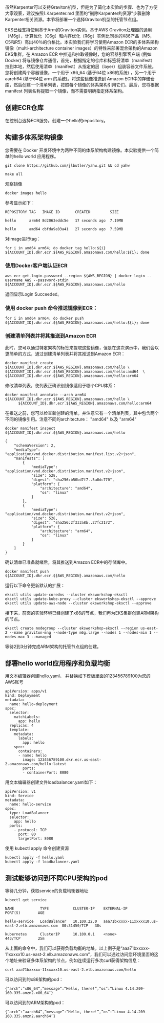 虽然Karpenter可以支持Graviton机型，但是为了简化本实验的步骤、也为了方便大家观察，建议按照1.Karpenter.md 里面的“删除Karpenter的资源”步骤删除Karpenter相关资源。本节将部署一个选择Graviton机型的托管节点组。

EKS已经支持使用基于Arm的Graviton实例。基于AWS Graviton处理器的通用（M6g），计算优化（C6g）和内存优化（R6g）实例比同类的X86产品（M5，C5和R5）高出40％的价格比。本实验我们将学习使用Amazon ECR的多体系架构镜像（multi-architecture container images）的特性来部署混合架构的Amazon EKS集群。在 Amazon ECR 中推送和拉取镜像时，您的容器引擎客户端 (例如 Docker) 将与镜像仓库通信，首先，根据指定的仓库和标签将清单（manifest）拉到本地，然后使用清单（manifest）从指定的层（layer）组装容器文件系统。您将创建两个容器镜像，一个用于 x86_64 (基于64位 x86的系统) ，另一个用于 aarch64 (基于64位 arm 的系统)。将这些镜像推送到 Amazon ECR中的存储仓库，然后创建一个清单列表，按照每个镜像的体系架构引用它们。最后，您将根据 manifest 列表名称提取一个镜像，而不需要明确指定体系架构。

## 创建ECR仓库
在控制台选择ECR服务，创建一个hello的repository。

## 构建多体系架构镜像
您需要在 Docker 开发环境中为两种不同的体系架构构建镜像。本实验提供一个简单的hello world 应用程序。

```
git clone https://github.com/jlbutler/yahw.git && cd yahw
```
```
make all
```
观察镜像
```
docker images hello
```
参考显示如下：
```
REPOSITORY TAG   IMAGE ID       CREATED         SIZE

hello      arm64 8d2063eddc5e   17 seconds ago  7.19MB

hello      amd64 cbfda9e83a41   27 seconds ago  7.59MB
```

对image进行tag：
```
for i in amd64 arm64; do docker tag hello:${i} ${ACCOUNT_ID}.dkr.ecr.${AWS_REGION}.amazonaws.com/hello:${i}; done
```

### 使用Docker客户端认证ECR
```
aws ecr get-login-password --region ${AWS_REGION} | docker login --username AWS --password-stdin ${ACCOUNT_ID}.dkr.ecr.${AWS_REGION}.amazonaws.com/hello
```
返回显示Login Succeeded。

### 使用 docker push 命令推送镜像到ECR：
```
for i in amd64 arm64; do docker push ${ACCOUNT_ID}.dkr.ecr.${AWS_REGION}.amazonaws.com/hello:${i}; done
```

### 创建清单列表并将其推送到Amazon ECR
此时，您可以通过特定架构的标签来提取这些镜像，但是在这次演示中，我们会以更简单的方式，通过创建清单列表并将其推送到Amazon ECR：
```
docker manifest create ${ACCOUNT_ID}.dkr.ecr.${AWS_REGION}.amazonaws.com/hello \
${ACCOUNT_ID}.dkr.ecr.${AWS_REGION}.amazonaws.com/hello:amd64  \
${ACCOUNT_ID}.dkr.ecr.${AWS_REGION}.amazonaws.com/hello:arm64
```
修改清单列表，使列表正确识别镜像适用于哪个CPU体系：
```
docker manifest annotate --arch arm64 ${ACCOUNT_ID}.dkr.ecr.${AWS_REGION}.amazonaws.com/hello \
      ${ACCOUNT_ID}.dkr.ecr.${AWS_REGION}.amazonaws.com/hello:arm64
```

在推送之前，您可以检查新创建的清单，并注意它有一个清单列表，其中包含两个不同的镜像引用。注意不同的architecture： "amd64" 以及 "arm64"
```
docker manifest inspect ${ACCOUNT_ID}.dkr.ecr.${AWS_REGION}.amazonaws.com/hello
```
```
{
    "schemaVersion": 2,
    "mediaType": "application/vnd.docker.distribution.manifest.list.v2+json",
    "manifests": [
        {
            "mediaType": "application/vnd.docker.distribution.manifest.v2+json",
            "size": 528,
            "digest": "sha256:b50bd7f7..5a0dc770",
            "platform": {
                "architecture": "amd64",
                "os": "linux"
            }
        },
        {
            "mediaType": "application/vnd.docker.distribution.manifest.v2+json",
            "size": 528,
            "digest": "sha256:2f333a8b..27fc2172",
            "platform": {
                "architecture": "arm64",
                "os": "linux"
            }
        }
    ]
}

```
确认清单已准备就绪后，将其推送到Amazon ECR中的存储库中。
```
docker manifest push ${ACCOUNT_ID}.dkr.ecr.${AWS_REGION}.amazonaws.com/hello
```
运行以下命令更新默认的扩展：
```
eksctl utils update-coredns --cluster eksworkshop-eksctl
eksctl utils update-kube-proxy --cluster eksworkshop-eksctl --approve
eksctl utils update-aws-node --cluster eksworkshop-eksctl --approve
```

接下来，前面的实验环境已经创建了x86的节点，我们再为EKS集群创建ARM架构的节点。
```
eksctl create nodegroup --cluster eksworkshop-eksctl --region us-east-2 --name graviton-mng --node-type m6g.large --nodes 1 --nodes-min 1 --nodes-max 3 --managed
```

等待2到3分钟完成ARM架构的托管节点组的创建。

## 部署hello world应用程序和负载均衡
用文本编辑器创建hello.yaml， 并替换如下模版里面的123456789100为您的AWS账号
```
apiVersion: apps/v1
kind: Deployment
metadata:
  name: hello-deployment
spec:
  selector:
    matchLabels:
      app: hello
  replicas: 4 
  template:
    metadata:
      labels:
        app: hello
    spec:
      containers:
      - name: hello
        image: 123456789100.dkr.ecr.us-east-2.amazonaws.com/hello:latest
        ports:
        - containerPort: 8080
```

用文本编辑器创建文件loadbalancer.yaml如下：
```
apiVersion: v1
kind: Service
metadata:
  name: hello-service
spec:
  type: LoadBalancer
  selector:
    app: hello
  ports:
    - protocol: TCP
      port: 80
      targetPort: 8080
```
使用 kubectl apply 命令创建资源
```
kubectl apply -f hello.yaml
kubectl apply -f loadbalancer.yaml
```

## 测试能够访问到不同CPU架构的pod
等待几分钟，获取service的负载均衡器地址
```
kubectl get service
```
```
NAME            TYPE           CLUSTER-IP    EXTERNAL-IP                                                              PORT(S)        AGE

hello-service   LoadBalancer   10.100.22.0   aaa71bxxxxx-11xxxxx10.us-east-2.elb.amazonaws.com  80:31450/TCP   38s

kubernetes      ClusterIP      10.100.0.1    <none>                                                                         443/TCP        25m
```
从上面的命令中，我们可以获得负载均衡的地址，以上例子是“aaa71bxxxxx-11xxxxx10.us-east-2.elb.amazonaws.com”，我们可以通过访问您环境里面的这个地址来验证多体系架构的节点，例如连续运行多次curl获得架构信息：
```
curl aaa71bxxxxx-11xxxxx10.us-east-2.elb.amazonaws.com/hello
```
可以访问到的x86架构的pod：
```
{“arch”:”x86_64“,”message”:”Hello, there!”,”os”:”Linux 4.14.209-160.335.amzn2.x86_64″}
```
可以访问到的ARM架构的pod：
```
{“arch”:”aarch64“,”message”:”Hello, there!”,”os”:”Linux 4.14.209-160.335.amzn2.aarch64″}
```
